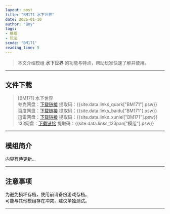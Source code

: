 ```yaml
---
layout: post
title: "BM171 水下世界"
date: 2025-01-10
author: "Bny"
tags: 
- 模组
- 玩法
scode: "BM171"
reading_time: 5
---
```


> 本文介绍模组 **水下世界** 的功能与特点，帮助玩家快速了解并使用。

---

## 文件下载

> [BM171] 水下世界  
夸克网盘：[下载链接]({{site.data.links_quark["BM171"].url}}) 提取码：{{site.data.links_quark["BM171"].psw}}  
百度网盘：[下载链接]({{site.data.links_baidu["BM171"].url}}) 提取码：{{site.data.links_baidu["BM171"].psw}}  
迅雷网盘：[下载链接]({{site.data.links_xunlei["BM171"].url}}) 提取码：{{site.data.links_xunlei["BM171"].psw}}  
123网盘：[下载链接]({{site.data.links_123pan["模组"].url}}) 提取码：{{site.data.links_123pan["模组"].psw}}  

---

## 模组简介

>  
内容有待更新...  

---

## 注意事项

>  
为避免损坏存档，使用前请备份游戏存档。  
可能与其他模组存在冲突，建议单独测试。  

---

